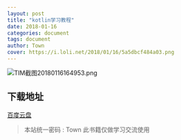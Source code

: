 ```yaml
---
layout: post
title: "kotlin学习教程"
date: 2018-01-16
categories: document
tags: document
author: Town
cover: https://i.loli.net/2018/01/16/5a5dbcf484a03.png
---
```


![TIM截图20180116164953.png](https://i.loli.net/2018/01/16/5a5dbd06d239e.png)

## 下载地址

[百度云盘](https://pan.baidu.com/s/1jKd4QPo)

> 本站统一密码 : Town    此书籍仅做学习交流使用

